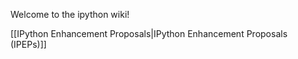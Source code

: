 Welcome to the ipython wiki!

[[IPython Enhancement Proposals|IPython Enhancement Proposals (IPEPs)]]